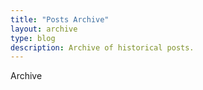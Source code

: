 ```yaml
---
title: "Posts Archive"
layout: archive
type: blog
description: Archive of historical posts.
---
```


Archive